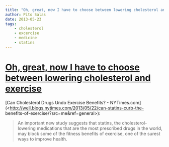 ```yaml
---
title: "Oh, great, now I have to choose between lowering cholesterol and exercise"
author: Pito Salas
date: 2013-05-23
tags:
    - cholesterol
    - excercise
    - medicine
    - statins
---
```

# [Oh, great, now I have to choose between lowering cholesterol and exercise](None)




[Can Cholesterol Drugs Undo Exercise Benefits? -
NYTimes.com](<http://well.blogs.nytimes.com/2013/05/22/can-statins-curb-the-
benefits-of-exercise/?src=me&ref=general>):

> An important new study suggests that statins, the cholesterol-lowering
> medications that are the most prescribed drugs in the world, may block some
> of the fitness benefits of exercise, one of the surest ways to improve
> health.




